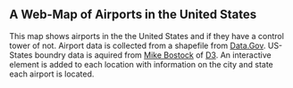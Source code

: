 ## A Web-Map of Airports in the United States

This map shows airports in the the United States and if they have a control tower of not. Airport data is collected from a shapefile from [Data.Gov][]. US-States boundry data is aquired from [Mike Bostock][] of [D3][]. An interactive element is added to each location with information on the city and state each airport is located.




[Data.Gov]: https://catalog.data.gov/dataset/usgs-small-scale-dataset-airports-of-the-united-states-201207-shapefile
[Mike Bostock]: https://bost.ocks.org/mike/
[D3]: https://d3js.org/
